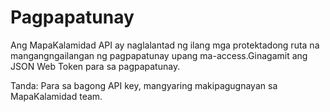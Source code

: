# Pagpapatunay

Ang MapaKalamidad API ay naglalantad ng ilang mga protektadong ruta na mangangngailangan ng pagpapatunay upang ma-access.Ginagamit ang JSON Web Token para sa pagpapatunay.  
  
Tanda: Para sa bagong API key, mangyaring makipagugnayan sa MapaKalamidad team.

